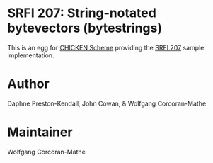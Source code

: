 # SRFI 207: String-notated bytevectors (bytestrings)

This is an egg for [CHICKEN Scheme](https://call-cc.org) providing
the [SRFI 207](https://srfi.schemers.org/srfi-207/) sample
implementation.

# Author

Daphne Preston-Kendall, John Cowan, & Wolfgang Corcoran-Mathe

# Maintainer

Wolfgang Corcoran-Mathe
